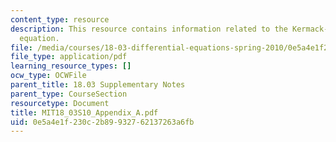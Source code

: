 ```yaml
---
content_type: resource
description: This resource contains information related to the Kermack-McKendrick
  equation.
file: /media/courses/18-03-differential-equations-spring-2010/0e5a4e1f230c2b89932762137263a6fb_MIT18_03S10_Appendix_A.pdf
file_type: application/pdf
learning_resource_types: []
ocw_type: OCWFile
parent_title: 18.03 Supplementary Notes
parent_type: CourseSection
resourcetype: Document
title: MIT18_03S10_Appendix_A.pdf
uid: 0e5a4e1f-230c-2b89-9327-62137263a6fb
---
```

